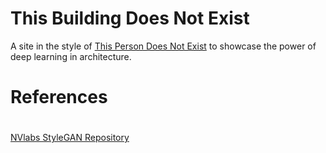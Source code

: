 # This Building Does Not Exist
A site in the style of [This Person Does Not Exist](https://thispersondoesnotexist.com) to showcase the power of deep learning in architecture.

# References
#

[NVlabs StyleGAN Repository](https://github.com/NVlabs/stylegan)